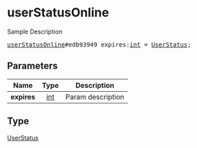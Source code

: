 # userStatusOnline

Sample Description

<pre>
<a href="../constructor/userStatusOnline.md">userStatusOnline</a>#edb93949 expires:<a href="../type/int.md">int</a> = <a href="../type/UserStatus.md">UserStatus</a>;</pre>
## Parameters

| Name | Type | Description |
|------|:----:|-------------|
| **expires** | <a href="../type/int.md">int</a> | Param description |

## Type

<a href="../type/UserStatus.md">UserStatus</a>
